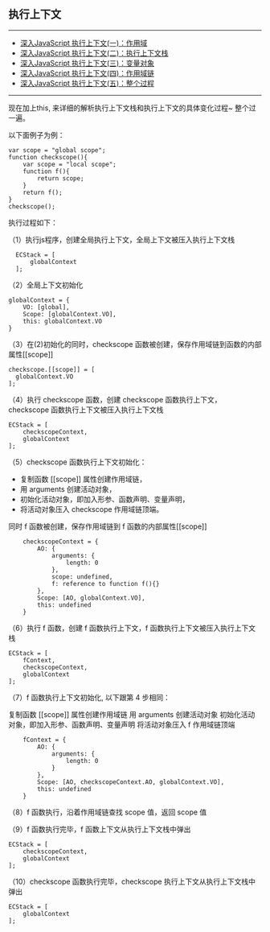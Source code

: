 
## 执行上下文
------------------
- [深入JavaScript 执行上下文(一)：作用域](https://blog.csdn.net/b954960630/article/details/83932313)
- [深入JavaScript 执行上下文(二)：执行上下文栈](https://blog.csdn.net/b954960630/article/details/83932469)
- [深入JavaScript 执行上下文(三)：变量对象](https://blog.csdn.net/b954960630/article/details/83998358)
- [深入JavaScript 执行上下文(四)：作用域链](https://blog.csdn.net/b954960630/article/details/83932775)
- [深入JavaScript 执行上下文(五)：整个过程](https://blog.csdn.net/b954960630/article/details/83933032)


---
现在加上this, 来详细的解析执行上下文栈和执行上下文的具体变化过程~ 整个过一遍。

以下面例子为例：
```
var scope = "global scope";
function checkscope(){
    var scope = "local scope";
    function f(){
        return scope;
    }
    return f();
}
checkscope();
```
执行过程如下：

（1）执行js程序，创建全局执行上下文，全局上下文被压入执行上下文栈
```
  ECStack = [
      globalContext
  ];
```
（2）全局上下文初始化

    globalContext = {
        VO: [global],
        Scope: [globalContext.VO],
        this: globalContext.VO
    }
（3）在(2)初始化的同时，checkscope 函数被创建，保存作用域链到函数的内部属性[[scope]]

    checkscope.[[scope]] = [
      globalContext.VO
    ];
（4）执行 checkscope 函数，创建 checkscope 函数执行上下文，checkscope 函数执行上下文被压入执行上下文栈

    ECStack = [
        checkscopeContext,
        globalContext
    ];
（5）checkscope 函数执行上下文初始化：

- 复制函数 [[scope]] 属性创建作用域链，
- 用 arguments 创建活动对象，
- 初始化活动对象，即加入形参、函数声明、变量声明，
- 将活动对象压入 checkscope 作用域链顶端。

 同时 f 函数被创建，保存作用域链到 f 函数的内部属性[[scope]]


```
    checkscopeContext = {
        AO: {
            arguments: {
                length: 0
            },
            scope: undefined,
            f: reference to function f(){}
        },
        Scope: [AO, globalContext.VO],
        this: undefined
    }
```

（6）执行 f 函数，创建 f 函数执行上下文，f 函数执行上下文被压入执行上下文栈

    ECStack = [
        fContext,
        checkscopeContext,
        globalContext
    ];
（7）f 函数执行上下文初始化, 以下跟第 4 步相同：

复制函数 [[scope]] 属性创建作用域链
用 arguments 创建活动对象
初始化活动对象，即加入形参、函数声明、变量声明
将活动对象压入 f 作用域链顶端

```
    fContext = {
        AO: {
            arguments: {
                length: 0
            }
        },
        Scope: [AO, checkscopeContext.AO, globalContext.VO],
        this: undefined
    }
```

（8）f 函数执行，沿着作用域链查找 scope 值，返回 scope 值

（9）f 函数执行完毕，f 函数上下文从执行上下文栈中弹出

    ECStack = [
        checkscopeContext,
        globalContext
    ];
（10）checkscope 函数执行完毕，checkscope 执行上下文从执行上下文栈中弹出

    ECStack = [
        globalContext
    ];
